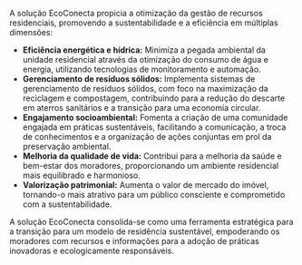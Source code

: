 A solução EcoConecta propicia a otimização da gestão de recursos residenciais, promovendo a sustentabilidade e a eficiência em múltiplas dimensões:

* **Eficiência energética e hídrica:**  Minimiza a pegada ambiental da unidade residencial através da otimização do consumo de água e energia, utilizando tecnologias de monitoramento e automação.
* **Gerenciamento de resíduos sólidos:**  Implementa sistemas de gerenciamento de resíduos sólidos, com foco na maximização da reciclagem e compostagem, contribuindo para a redução do descarte em aterros sanitários e a transição para uma economia circular.
* **Engajamento socioambiental:**  Fomenta a criação de uma comunidade engajada em práticas sustentáveis,  facilitando a comunicação,  a troca de conhecimentos e a organização de ações conjuntas em prol da preservação ambiental.
* **Melhoria da qualidade de vida:**  Contribui para a melhoria da saúde e bem-estar dos moradores,  proporcionando um ambiente residencial mais equilibrado e harmonioso.
* **Valorização patrimonial:**  Aumenta o valor de mercado do imóvel, tornando-o mais atrativo para um público consciente e comprometido com a sustentabilidade.


A solução EcoConecta consolida-se como uma ferramenta estratégica para a transição para um modelo de residência sustentável,  empoderando os moradores  com recursos e informações para a adoção de práticas inovadoras e ecologicamente responsáveis.
